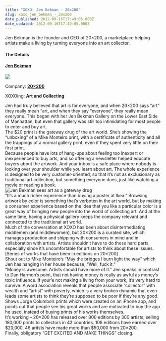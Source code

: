 ```yaml
---
title: "XOXO: Jen Bekman - 20x200"
slug: xoxo_jen_bekman_-_20x200
date_published: 2012-09-16T17:49:05.000Z
date_updated: 2012-09-16T17:49:05.000Z
---
```


Jen Bekman is the founder and CEO of 20×200, a marketplace helping artists make a living by turning everyone into an art collector.

#### The Details

#### [Jen Bekman](https://twitter.com/jenbee)

![](http://a0.twimg.com/profile_images/139964098/jbcanarysq_normal.jpg)

Company: **[20×200](http://www.20x200.com)**

XOXOing: **Art and Collecting**

Jen had truly believed that art is for everyone, and when 20×200 says “art” they really mean “art, and when they say “everyone”, they really mean everyone. This began with her Jen Bekman Gallery on the Lower East Side of Manhattan, but even that gallery was still too intimidating for most people to enter and buy art.  
 The $20 print is the gateway drug of the art world. She’s showing the “unboxing” of a Mike Monteiro print, with a certificate of authenticity and all the trappings of a normal gallery print, even if they spent very little on their first print.  
 Because people have lots of hang-ups about feeling too inexpert or inexperienced to buy arts, and so offering a newsletter helped educate buyers about the artwork. And your inbox is a safe place where nobody is looking over your shoulder while you learn about art. The whole experience is designed to be very customer-oriented, so that it’s not as exclusionary as traditional art collection, but something everyone does, just like watching a movie or reading a book.  
![Jen Bekman sees art as a gateway drug](http://dashes.com/anil/images/jen-bekman-slide.jpg)  
 “It’s a much richer experience than buying a poster at Ikea.” Browsing artwork by color is something that’s verboten in the art world, but by making a consumer experience based on the idea that you like a particular color is a great way of bringing new people into the world of collecting art. And at the same time, having a physical gallery keeps the company relevant and connected to the traditional art world.  
 Much of the conversation at XOXO has been about disintermediating middlemen (and middlewomen), but 20×200 is a curated site, which manages production and shipping with consumers in mind and in collaboration with artists. Artists shouldn’t have to do these hard parts, especially since it’s uncomfortable for artists to think about these issues.  
 [Series of works that have been in editions on 20×200]  
 Shout out to Mike Monteiro’s “May the bridges I burn light the way” which Jen has hanging in her house because, “Well, fuck it.”  
 “Money is awesome. Artists should have more of it.” Jen speaks in contrast to Dan Harmon’s point, that not having money is really as awful as money’s toxic influence. If your’e not making a living from your work, it’s very hard to survive. A word association reveals that people associate “collector” with wealth and “artist” with poverty, which is a very broken dynamic that even leads some artists to think they’re supposed to be poor if they’re any good.  
 Shows Jorge Columbo’s prints which were created on an iPhone app, and points out that people see his great works and are motivated to buy the app he used, instead of buying prints of his works themselves.  
 It’s working – 20×200 has released over 800 editions by 300 artists, selling 180,000 prints to collectors in 42 countries. 108 editions have earned over $20,000, 46 aritsts have made more than $50,000 from 20×200.  
 Finally, obligatory “GET EXCITED AND MAKE THINGS” closing.
